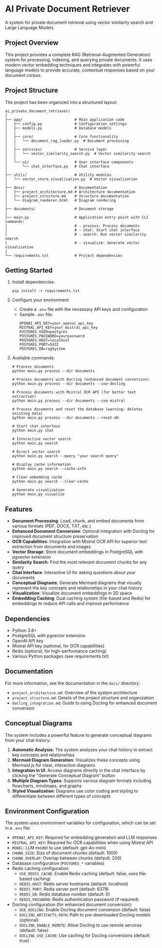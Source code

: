# AI Private Document Retriever

A system for private document retrieval using vector similarity search and Large Language Models.

## Project Overview

This project provides a complete RAG (Retrieval-Augmented Generation) system for processing, indexing, and querying private documents. It uses modern vector embedding techniques and integrates with powerful language models to provide accurate, contextual responses based on your document corpus.

## Project Structure

The project has been organized into a structured layout:

```
ai_private_document_retriever/
│
├── app/                        # Main application code
│   ├── config.py               # Configuration settings
│   ├── models.py               # Database models
│   │
│   ├── core/                   # Core functionality
│   │   └── document_rag_loader.py  # Document processing
│   │
│   ├── services/               # Service layer
│   │   └── vector_similarity_search.py  # Vector similarity search
│   │
│   └── ui/                     # User interface components
│       └── chat_interface.py   # Chat interface
│
├── utils/                      # Utility modules
│   └── vector_store_visualization.py  # Vector visualization
│
├── docs/                       # Documentation
│   ├── project_architecture.md # Architecture documentation
│   ├── project_structure.md    # Structure documentation
│   └── diagram_renderer.html   # Diagram rendering
│
├── documents/                  # Document storage
│
├── main.py                     # Application entry point with CLI commands:
│                               # - process: Process documents
│                               # - chat: Start chat interface
│                               # - search: Run vector similarity search
│                               # - visualize: Generate vector visualization
│
└── requirements.txt            # Project dependencies
```

## Getting Started

1. Install dependencies:
   ```
   pip install -r requirements.txt
   ```

2. Configure your environment:
   - Create a `.env` file with the necessary API keys and configuration
   - Sample `.env` file:
     ```
     OPENAI_API_KEY=your_openai_api_key
     MISTRAL_API_KEY=your_mistral_api_key
     POSTGRES_USER=postgres
     POSTGRES_PASSWORD=yourpassword
     POSTGRES_HOST=localhost
     POSTGRES_PORT=5432
     POSTGRES_DB=ragSystem
     ```

3. Available commands:

   ```
   # Process documents
   python main.py process --dir documents

   # Process documents with Docling (enhanced document conversion)
   python main.py process --dir documents --use-docling

   # Process documents with Mistral OCR API (for better text extraction)
   python main.py process --dir documents --use-mistral

   # Process documents and reset the database (warning: deletes existing data)
   python main.py process --dir documents --reset-db

   # Start chat interface
   python main.py chat

   # Interactive vector search
   python main.py search

   # Direct vector search
   python main.py search --query "your search query"

   # Display cache information
   python main.py search --cache-info

   # Clear embedding cache
   python main.py search --clear-cache

   # Generate visualization
   python main.py visualize
   ```

## Features

- **Document Processing**: Load, chunk, and embed documents from various formats (PDF, DOCX, TXT, etc.)
- **Enhanced Document Conversion**: Optional integration with Docling for improved document structure preservation
- **OCR Capabilities**: Integration with Mistral OCR API for superior text extraction from documents and images
- **Vector Storage**: Store document embeddings in PostgreSQL with pgvector extension
- **Similarity Search**: Find the most relevant document chunks for any query
- **Chat Interface**: Interactive UI for asking questions about your documents
- **Conceptual Diagrams**: Generate Mermaid diagrams that visually represent the key concepts and relationships in your chat history
- **Visualization**: Visualize document embeddings in 2D space
- **Embedding Caching**: Dual caching system (file-based and Redis) for embeddings to reduce API calls and improve performance

## Dependencies

- Python 3.8+
- PostgreSQL with pgvector extension
- OpenAI API key
- Mistral API key (optional, for OCR capabilities)
- Redis (optional, for high-performance caching)
- Various Python packages (see requirements.txt)

## Documentation

For more information, see the documentation in the `docs/` directory:
- `project_architecture.md`: Overview of the system architecture
- `project_structure.md`: Details of the project structure and organization
- `docling_integration.md`: Guide to using Docling for enhanced document conversion

## Conceptual Diagrams

The system includes a powerful feature to generate conceptual diagrams from your chat history:

1. **Automatic Analysis**: The system analyzes your chat history to extract key concepts and relationships
2. **Mermaid Diagram Generation**: Visualizes these concepts using Mermaid.js for clear, interactive diagrams
3. **Integration in UI**: Access diagrams directly in the chat interface by clicking the "Generate Conceptual Diagram" button
4. **Multiple Diagram Types**: Supports various diagram formats including flowcharts, mindmaps, and graphs
5. **Styled Visualization**: Diagrams use color coding and styling to differentiate between different types of concepts

## Environment Configuration

The system uses environment variables for configuration, which can be set in a `.env` file:

- `OPENAI_API_KEY`: Required for embedding generation and LLM responses
- `MISTRAL_API_KEY`: Required for OCR capabilities when using Mistral API
- `MODEL`: LLM model to use (default: gpt-4o-mini)
- `CHUNK_SIZE`: Size of document chunks (default: 1000)
- `CHUNK_OVERLAP`: Overlap between chunks (default: 200)
- Database configuration (`POSTGRES_*` variables)
- Redis caching configuration:
  - `USE_REDIS_CACHE`: Enable Redis caching (default: false, uses file-based caching)
  - `REDIS_HOST`: Redis server hostname (default: localhost)
  - `REDIS_PORT`: Redis server port (default: 6379)
  - `REDIS_DB`: Redis database number (default: 0)
  - `REDIS_PASSWORD`: Redis authentication password (if required)
- Docling configuration (for enhanced document conversion):
  - `USE_DOCLING`: Enable Docling document conversion (default: false)
  - `DOCLING_ARTIFACTS_PATH`: Path to pre-downloaded Docling models (optional)
  - `DOCLING_ENABLE_REMOTE`: Allow Docling to use remote services (default: false)
  - `DOCLING_USE_CACHE`: Use caching for Docling conversions (default: true)
